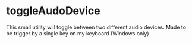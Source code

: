 # toggleAudoDevice
This small utility will toggle between two different audio devices. Made to be trigger by a single key on my keyboard (Windows only)
